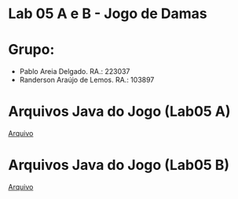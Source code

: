 # Lab 05 A e B - Jogo de Damas

# Grupo:

* Pablo Areia Delgado. RA.: 223037
* Randerson Araújo de Lemos. RA.: 103897

# Arquivos Java do Jogo (Lab05 A)
[Arquivo](src/mc322/lab05)
# Arquivos Java do Jogo (Lab05 B)
[Arquivo](src/mc322/lab05b)
